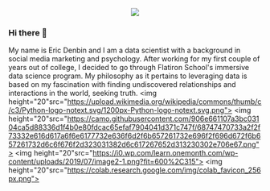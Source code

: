 <p align="center">
  <img src="Users/ericdenbin/downloads/github_readme_pic.png"/>
</p>

### Hi there 👋

My name is Eric Denbin and I am a data scientist with a background in social media marketing and psychology. After working for my first couple of years out of college, I decided to go through Flatiron School's immersive data science program. My philosophy as it pertains to leveraging data is based on my fascination with finding undiscovered relationships and interactions in the world, seeking truth. 
<img height="20"src="https://upload.wikimedia.org/wikipedia/commons/thumb/c/c3/Python-logo-notext.svg/1200px-Python-logo-notext.svg.png"> <img height="20"src="https://camo.githubusercontent.com/906e661107a3bc03104ca5d88336d1f4b0e80fdcac65efaf7904041d371c747f/68747470733a2f2f73332e616d617a6f6e6177732e636f6d2f6b657261732e696f2f696d672f6b657261732d6c6f676f2d323031382d6c617267652d313230302e706e67.png"> <img height="20"src="https://i0.wp.com/learn.onemonth.com/wp-content/uploads/2019/07/image2-1.png?fit=600%2C315"> <img height="20"src="https://colab.research.google.com/img/colab_favicon_256px.png"> 

<!--
**ericdnbn/ericdnbn** is a ✨ _special_ ✨ repository because its `README.md` (this file) appears on your GitHub profile.

Here are some ideas to get you started:

- 🔭 I’m currently working on an open source computer vision project through Omdena
- 🌱 I’m currently learning object detection, tableau, and advanced SQL techniques
- 👯 I’m looking to collaborate on machine learning and deep learning projects with the objective being making a positive social impact
- 📫 How to reach me: ericdnbn@gmail.com
- 😄 Pronouns: He/him
- ⚡ Fun fact: In my free time, I like playing music with friends!
-->
